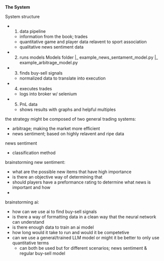 
**The System**

System structure
- 1. data pipeline
    - information from the book; trades
    - quantitative game and player data relavent to sport association
    - qualitative news sentiment data
- 2. runs models
    Models folder
    |_ example_news_sentament_model.py
    |_ example_arbitrage_model.py
- 3. finds buy-sell signals
    - normalized data to translate into execution
- 4. executes trades
    - logs into broker w/ selenium
- 5. PnL data
    - shows results with graphs and helpful multiples

the strategy might be composed of two general trading systems:
- arbitrage; making the market more efficient
- news sentiment; based on highly relavent and ripe data

news sentiment
- classification method 

brainstorming new sentiment:
- what are the possible new items that have high importance
- is there an objective way of determining that
- should players have a preformance rating to determine what news is important and how
- 

brainstorming ai:
- how can we use ai to find buy-sell signals
- is there a way of formatting data in a clean way that the neural network can understand
- is there enough data to train an ai model
- how long would it take to run and would it be competetive
- can we use a general/trained LLM model or might it be better to only use quantitative terms
    - can both be used but for different scenarios; news sentiment & regular buy-sell model




